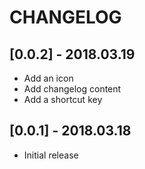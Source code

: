 # CHANGELOG

## [0.0.2] - 2018.03.19
* Add an icon
* Add changelog content
* Add a shortcut key

## [0.0.1] - 2018.03.18
* Initial release